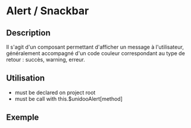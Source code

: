 # Alert / Snackbar

## Description

Il s'agit d'un composant permettant d'afficher un message à l'utilisateur, généralement accompagné d'un code couleur correspondant au type de retour : succès, warning, erreur.


## Utilisation 

- must be declared on project root 
- must be call with this.$unidooAlert[method]

## Exemple 


<Alert/>


